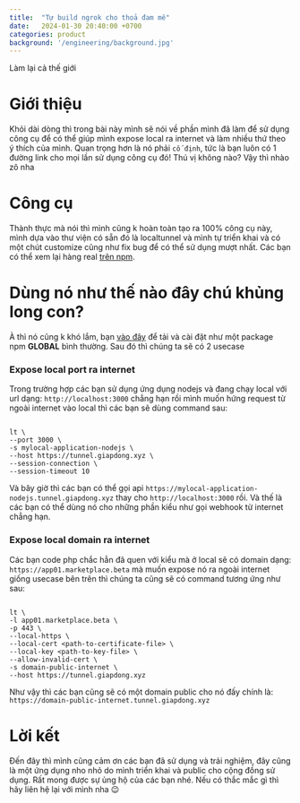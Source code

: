 ```yaml
---
title:  "Tự build ngrok cho thoả đam mê"
date:   2024-01-30 20:40:00 +0700
categories: product
background: '/engineering/background.jpg'
---
```

Làm lại cả thế giới

# Giới thiệu
Khỏi dài dòng thì trong bài này mình sẽ nói về phần mình đã làm để sử dụng công cụ để có thể giúp mình expose local ra internet và làm nhiều thứ theo ý thích của mình.
Quan trọng hơn là nó phải `cố định`, tức là bạn luôn có 1 đường link cho mọi lần sử dụng công cụ đó! Thú vị không nào? Vậy thì nhào zô nha


# Công cụ
Thành thực mà nói thì mình cũng k hoàn toàn tạo ra 100% công cụ này, mình dựa vào thư viện có sẵn đó là localtunnel và mình tự triển khai và có một chút customize cũng như fix bug để có thể sử dụng mượt nhất. Các bạn có thể xem lại hàng real [trên npm](https://www.npmjs.com/package/localtunnel).

# Dùng nó như thế nào đây chú khủng long con?
À thì nó cũng k khó lắm, bạn [vào đây](https://www.npmjs.com/package/localtunnel) để tải và cài đặt như một package npm **GLOBAL** bình thường. Sau đó thì chúng ta sẽ có 2 usecase

### Expose local port ra internet
Trong trường hợp các bạn sử dụng ứng dụng nodejs và đang chạy local với url dạng: `http://localhost:3000` chẳng hạn rồi mình muốn hứng request từ ngoài internet vào local thì các bạn sẽ dùng command sau:

```

lt \
--port 3000 \
-s mylocal-application-nodejs \
--host https://tunnel.giapdong.xyz \
--session-connection \
--session-timeout 10

```
Và bây giờ thì các bạn có thể gọi api `https://mylocal-application-nodejs.tunnel.giapdong.xyz` thay cho `http://localhost:3000` rồi. Và thế là các bạn có thể dùng nó cho những phần kiểu như gọi webhook từ internet chẳng hạn.

### Expose local domain ra internet
Các bạn code php chắc hẳn đã quen với kiểu mà ở local sẽ có domain dạng: `https://app01.marketplace.beta` mà muốn expose nó ra ngoài internet giống usecase bên trên thì chúng ta cũng sẽ có command tương ứng như sau:

```

lt \
-l app01.marketplace.beta \
-p 443 \
--local-https \
--local-cert <path-to-certificate-file> \
--local-key <path-to-key-file> \
--allow-invalid-cert \
-s domain-public-internet \
--host https://tunnel.giapdong.xyz

```

Như vậy thì các bạn cũng sẽ có một domain public cho nó đấy chính là: `https://domain-public-internet.tunnel.giapdong.xyz`

# Lời kết
Đến đây thì mình cũng cảm ơn các bạn đã sử dụng và trải nghiệm, đây cũng là một ứng dụng nho nhỏ do mình triển khai và public cho cộng đồng sử dụng. Rất mong được sự ủng hộ của các bạn nhé. Nếu có thắc mắc gì thì hãy liên hệ lại với mình nha 😉